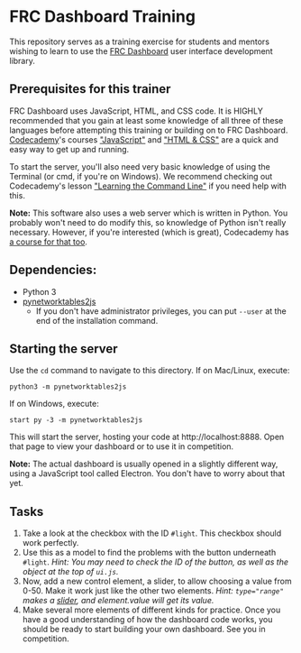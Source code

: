 # FRC Dashboard Training
This repository serves as a training exercise for students and mentors wishing to learn to use the [FRC Dashboard](https://github.com/FRCDashboard/FRCDashboard) user interface development library.

## Prerequisites for this trainer
FRC Dashboard uses JavaScript, HTML, and CSS code. It is HIGHLY recommended that you gain at least some knowledge of all three of these languages before attempting this training or building on to FRC Dashboard. [Codecademy](https://codecademy.com)'s courses ["JavaScript"](https://www.codecademy.com/learn/javascript) and ["HTML & CSS"](https://www.codecademy.com/learn/web) are a quick and easy way to get up and running.

To start the server, you'll also need very basic knowledge of using the Terminal (or cmd, if you're on Windows). We recommend checking out Codecademy's lesson ["Learning the Command Line"](https://www.codecademy.com/learn/learn-the-command-line) if you need help with this.

**Note:** This software also uses a web server which is written in Python. You probably won't need to do modify this, so knowledge of Python isn't really necessary. However, if you're interested (which is great), Codecademy has [a course for that too](https://www.codecademy.com/learn/python).

## Dependencies:
* Python 3
* [pynetworktables2js](https://github.com/robotpy/pynetworktables2js#installation)
    * If you don't have administrator privileges, you can put `--user` at the end of the installation command.

## Starting the server
Use the `cd` command to navigate to this directory.
If on Mac/Linux, execute:

    python3 -m pynetworktables2js

If on Windows, execute:

    start py -3 -m pynetworktables2js

This will start the server, hosting your code at http://localhost:8888. Open that page to view your dashboard or to use it in competition.

**Note:** The actual dashboard is usually opened in a slightly different way, using a JavaScript tool called Electron. You don't have to worry about that yet.

## Tasks
1. Take a look at the checkbox with the ID `#light`. This checkbox should work perfectly.
2. Use this as a model to find the problems with the button underneath `#light`. _Hint: You may need to check the ID of the button, as well as the object at the top of `ui.js`._
3. Now, add a new control element, a slider, to allow choosing a value from 0-50. Make it work just like the other two elements. _Hint: `type="range"` makes a [slider](http://www.w3schools.com/jsref/dom_obj_range.asp), and element.value will get its value._
4. Make several more elements of different kinds for practice. Once you have a good understanding of how the dashboard code works, you should be ready to start building your own dashboard. See you in competition.